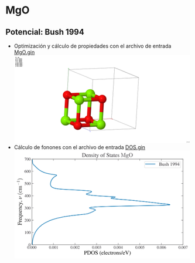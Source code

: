 # MgO #

## Potencial: Bush 1994 ##

- Optimización y cálculo de propiedades con el archivo de entrada [MgO.gin](https://github.com/jaqg/GULP/blob/main/Proyectos/MgO/Bush_1994/MgO.gin)
![](https://github.com/jaqg/GULP/blob/main/Proyectos/MgO/graphs/MgO_1.png)
- Cálculo de fonones con el archivo de entrada [DOS.gin](https://github.com/jaqg/GULP/blob/main/Proyectos/MgO/Bush_1994/DOS.gin)
![](https://github.com/jaqg/GULP/blob/main/Proyectos/MgO/graphs/DOS.png)
